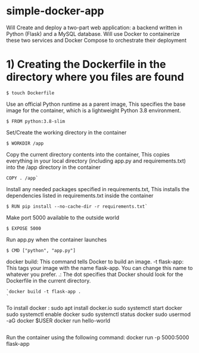 # simple-docker-app
Will Create and deploy a two-part web application: a backend written in Python (Flask) and a MySQL database. Will use Docker to containerize these two services and Docker Compose to orchestrate their deployment

# 1) Creating the Dockerfile in the directory where you files are found

```
$ touch Dockerfile
```

Use an official Python runtime as a parent image, This specifies the base image for the container, which is a lightweight Python 3.8 environment.
```
$ FROM python:3.8-slim
```

Set/Create the working directory in the container
```
$ WORKDIR /app
```

Copy the current directory contents into the container, This copies everything in your local directory (including app.py and requirements.txt) into the /app directory in the container
```
COPY . /app`
```
Install any needed packages specified in requirements.txt, This installs the dependencies listed in requirements.txt inside the container
``` 
$ RUN pip install --no-cache-dir -r requirements.txt`
```
Make port 5000 available to the outside world
```
$ EXPOSE 5000
```
Run app.py when the container launches
```
$ CMD ["python", "app.py"]
```
docker build: This command tells Docker to build an image.
-t flask-app: This tags your image with the name flask-app. You can change this name to whatever you prefer.
.: The dot specifies that Docker should look for the Dockerfile in the current directory.
```
`docker build -t flask-app .
`
```
To install docker : sudo apt install docker.io
                    sudo systemctl start docker
                    sudo systemctl enable docker
                    sudo systemctl status docker
                    sudo usermod -aG docker $USER
                    docker run hello-world
```
```
Run the container using the following command:
docker run -p 5000:5000 flask-app
```
